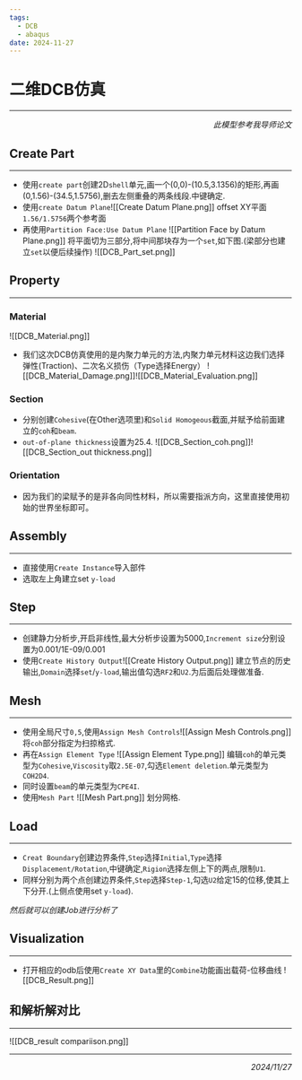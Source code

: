 ```yaml
---
tags:
  - DCB
  - abaqus
date: 2024-11-27
---
```


# 二维DCB仿真
<hr style="margin-top: 5px; margin-bottom: 2px;">

<p style="text-align:right;font-style:italic">此模型参考我导师论文</p>

## Create Part
***
- 使用`create part`创建2D`shell`单元,画一个(0,0)-(10.5,3.1356)的矩形,再画(0,1.56)-(34.5,1.5756),删去左侧重叠的两条线段.中键确定.
- 使用`create Datum Plane`![[Create Datum Plane.png]] offset XY平面 `1.56/1.5756`两个参考面
- 再使用`Partition Face:Use Datum Plane` ![[Partition Face by Datum Plane.png]] 将平面切为三部分,将中间那块存为一个`set`,如下图.(梁部分也建立`set`以便后续操作)
![[DCB_Part_set.png]]

## Property
***
### Material
![[DCB_Material.png]]
- 我们这次DCB仿真使用的是内聚力单元的方法,内聚力单元材料这边我们选择弹性(Traction)、二次名义损伤（Type选择Energy）
![[DCB_Material_Damage.png]]![[DCB_Material_Evaluation.png]]
### Section
- 分别创建`Cohesive`(在Other选项里)和`Solid Homogeous`截面,并赋予给前面建立的`coh`和`beam`.
- `out-of-plane thickness`设置为25.4.
![[DCB_Section_coh.png]]![[DCB_Section_out thickness.png]]
### Orientation
- 因为我们的梁赋予的是非各向同性材料，所以需要指派方向，这里直接使用初始的世界坐标即可。

## Assembly
***
- 直接使用`Create Instance`导入部件
- 选取左上角建立set `y-load`

## Step
***
- 创建静力分析步,开启非线性,最大分析步设置为5000,`Increment size`分别设置为0.001/1E-09/0.001
- 使用`Create History Output`![[Create History Output.png]] 建立节点的历史输出,`Domain`选择`set`/`y-load`,输出值勾选`RF2`和`U2`.为后面后处理做准备.

## Mesh
***
- 使用全局尺寸`0,5`,使用`Assign Mesh Controls`![[Assign Mesh Controls.png]] 将`coh`部分指定为扫掠格式.
- 再在`Assign Element Type` ![[Assign Element Type.png]] 编辑`coh`的单元类型为`Cohesive`,`Viscosity`取`2.5E-07`,勾选`Element deletion`.单元类型为`COH2D4`.
- 同时设置`beam`的单元类型为`CPE4I`.
- 使用`Mesh Part` ![[Mesh Part.png]] 划分网格.

## Load
***
- `Creat Boundary`创建边界条件,`Step`选择`Initial`,`Type`选择`Displacement/Rotation`,中键确定,`Rigion`选择左侧上下的两点,限制`U1`.
- 同样分别为两个点创建边界条件,`Step`选择`Step-1`,勾选`U2`给定15的位移,使其上下分开.(上侧点使用set `y-load`).

*然后就可以创建Job进行分析了*

## Visualization
***
- 打开相应的odb后使用`Create XY Data`里的`Combine`功能画出载荷-位移曲线
![[DCB_Result.png]]



## 和解析解对比
***
![[DCB_result compariison.png]]


***
<p style="text-align:right;font-style:italic">2024/11/27</p>
